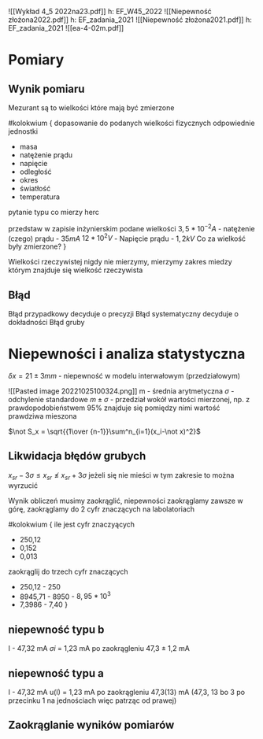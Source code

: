 ![[Wykład 4_5 2022na23.pdf]] h: EF_W45_2022
![[Niepewność złożona2022.pdf]] h: EF_zadania_2021
![[Niepewność złożona2021.pdf]] h: EF_zadania_2021
![[ea-4-02m.pdf]]

# Pomiary
## Wynik pomiaru

Mezurant są to wielkości które mają być zmierzone

#kolokwium {
dopasowanie do podanych wielkości fizycznych odpowiednie jednostki
- masa
- natężenie prądu
- napięcie
- odległość
- okres
- światłość
- temperatura

pytanie typu co mierzy herc

przedstaw w zapisie inżynierskim podane wielkości
$3,5 * 10^{-2} A$ - natężenie (czego) prądu - $35 mA$
$12 * 10^2 V$ - Napięcie prądu - $1,2 kV$
Co za wielkość były zmierzone?
}



Wielkości rzeczywistej nigdy nie mierzymy, mierzymy zakres miedzy którym znajduje się wielkość rzeczywista

## Błąd
Błąd przypadkowy decyduje o precyzji
Błąd systematyczny decyduje o dokładności
Błąd gruby

# Niepewności i analiza statystyczna

$\delta x = 21\pm3 mm$  - niepewność w modelu interwałowym (przedziałowym)

![[Pasted image 20221025100324.png]] 
m - średnia arytmetyczna
$\sigma$ - odchylenie standardowe
$m\pm \sigma$ - przedział wokół wartości mierzonej, np. z prawdopodobieństwem 95% znajduje się pomiędzy nimi wartość prawdziwa mieszona



$\not S_x = \sqrt{{1\over {n-1}}\sum^n_{i=1}(x_i-\not x)^2}$    

## Likwidacja błędów grubych
$x_{sr} - 3\sigma \leq x_{sr} \not\leq x_{sr} + 3\sigma$ 
jeżeli się nie mieści w tym zakresie to można wyrzucić

Wynik obliczeń musimy zaokrąglić, niepewności zaokrąglamy zawsze w górę, zaokrąglamy do 2 cyfr znaczących na labolatoriach

#kolokwium {
ile jest cyfr znaczyących
- 250,12
- 0,152
- 0,013

zaokrąglij do trzech cyfr znaczących
- 250,12 - 250
- 8945,71 - 8950 - $8,95*10^3$
- 7,3986 - 7,40
}



## niepewność typu b
I - 47,32 mA    $\sigma i$ = 1,23 mA
po zaokrągleniu 47,3 $\pm$ 1,2 mA

## niepewność typu a
I - 47,32 mA    u(I) = 1,23 mA
po zaokrągleniu 47,3(13) mA (47,3, 13 bo 3 po przecinku 1 na jednościach więc patrząc od prawej)



## Zaokrąglanie wyników pomiarów

